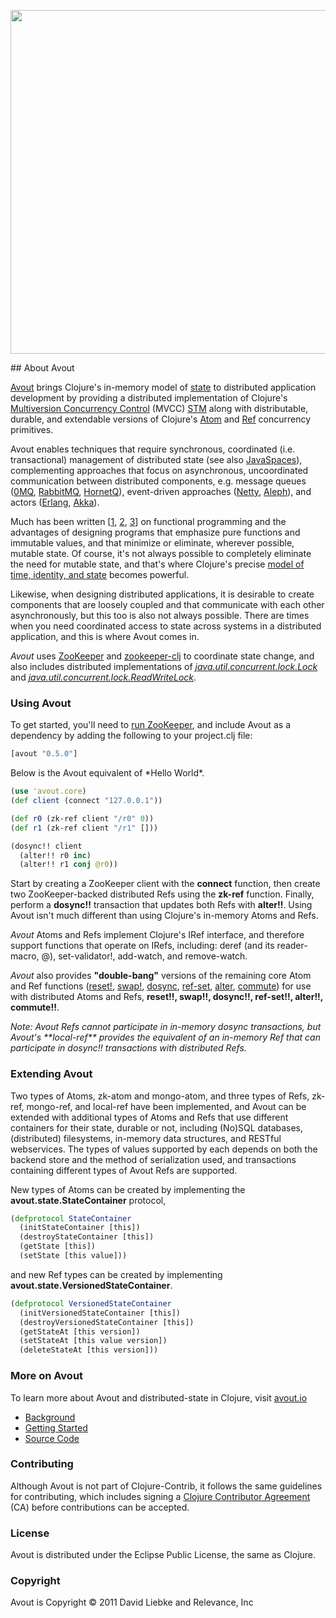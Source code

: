 <a href="http://avout.io"><img width="550" src="http://avout.io/images/avout-logo.png" /></a>


<a name="about-avout" />
## About Avout

<p><a href="http://avout.io">Avout</a> brings Clojure's in-memory model of <a href="http://clojure.org/state">state</a> to distributed application development by providing a distributed implementation of Clojure's <a href="http://en.wikipedia.org/wiki/Multiversion_concurrency_control">Multiversion Concurrency Control</a> (MVCC) <a href="http://en.wikipedia.org/wiki/Software_transactional_memory">STM</a> along with distributable, durable, and extendable versions of Clojure's <a href="http://clojure.org/atoms">Atom</a> and <a href="http://clojure.org/refs">Ref</a> concurrency primitives.</p>

<p>Avout enables techniques that require synchronous, coordinated (i.e. transactional) management of distributed state (see also <a href="http://java.sun.com/developer/technicalArticles/tools/JavaSpaces/">JavaSpaces</a>), complementing approaches that focus on asynchronous, uncoordinated communication between distributed components, e.g. message queues (<a href="http://www.zeromq.org/">0MQ</a>, <a href="http://www.rabbitmq.com/">RabbitMQ</a>, <a href="http://www.jboss.org/hornetq">HornetQ</a>), event-driven approaches (<a href="http://www.jboss.org/netty">Netty</a>, <a href="https://github.com/ztellman/aleph">Aleph</a>), and actors (<a href="http://www.erlang.org/">Erlang</a>, <a href="http://akka.io">Akka</a>).</p>

<p>Much has been written [<a href="#references">1</a>, <a href="#references">2</a>, <a href="#references">3</a>] on functional programming and the advantages of designing programs that emphasize pure functions and immutable values, and that minimize or eliminate, wherever possible, mutable state. Of course, it's not always possible to completely eliminate the need for mutable state, and that's where Clojure's precise <a href="http://clojure.org/state">model of time, identity, and state</a> becomes powerful.</p>

<p>Likewise, when designing distributed applications, it is desirable to create components that are loosely coupled and that communicate with each other asynchronously, but this too is also not always possible. There are times when you need coordinated access to state across systems in a distributed application, and this is where Avout comes in.</p>

<p><em>Avout</em> uses <a href="http://zookeeper.apache.org">ZooKeeper</a> and <a href="https://github.com/liebke/zookeeper-clj">zookeeper-clj</a> to coordinate state change, and also includes distributed implementations of <a href="http://download.oracle.com/javase/1,5,0/docs/api/java/util/concurrent/locks/Lock.html"><em>java.util.concurrent.lock.Lock</em></a> and <a href="http://download.oracle.com/javase/1,5,0/docs/api/java/util/concurrent/locks/ReadWriteLock.html"><em>java.util.concurrent.lock.ReadWriteLock</em></a>.</p>

<h3>Using Avout</h3>

<p>To get started, you'll need to <a href="http://avout.io/index.html#running-zookeeper">run ZooKeeper</a>, and include Avout as a dependency by adding the following to your project.clj file:</p>

```clojure
[avout "0.5.0"]
```

<p>Below is the Avout equivalent of *Hello World*.</p>

```clojure
(use 'avout.core)
(def client (connect "127.0.0.1"))

(def r0 (zk-ref client "/r0" 0))
(def r1 (zk-ref client "/r1" []))

(dosync!! client
  (alter!! r0 inc)
  (alter!! r1 conj @r0))
```

<p>Start by creating a ZooKeeper client with the <strong>connect</strong> function, then create two ZooKeeper-backed distributed Refs using the <strong>zk-ref</strong> function. Finally, perform a <strong>dosync!!</strong> transaction that updates both Refs with <strong>alter!!</strong>. Using Avout isn't much different than using Clojure's in-memory Atoms and Refs.</p>

<p><em>Avout</em> Atoms and Refs implement Clojure's IRef interface, and therefore support functions that operate on IRefs, including: deref (and its reader-macro, @), set-validator!, add-watch, and remove-watch.</p>

<p><em>Avout</em> also provides <strong>"double-bang"</strong> versions of the remaining core Atom and Ref functions (<a href="http://clojuredocs.org/clojure_core/clojure.core/reset!">reset!</a>, <a href="http://clojuredocs.org/clojure_core/clojure.core/swap!">swap!</a>, <a href="http://clojuredocs.org/clojure_core/clojure.core/dosync">dosync</a>, <a href="http://clojuredocs.org/clojure_core/clojure.core/ref-set">ref-set</a>, <a href="http://clojuredocs.org/clojure_core/clojure.core/alter">alter</a>, <a href="http://clojuredocs.org/clojure_core/clojure.core/commute">commute</a>) for use with distributed Atoms and Refs, <strong>reset!!, swap!!, dosync!!, ref-set!!, alter!!, commute!!</strong>.</p>

<p><em>Note: Avout Refs cannot participate in in-memory dosync transactions, but Avout's **local-ref** provides the equivalent of an in-memory Ref that can participate in dosync!! transactions with distributed Refs.</em></p>

<h3>Extending Avout</h3>

<p>Two types of Atoms, zk-atom and mongo-atom, and three types of Refs, zk-ref, mongo-ref, and local-ref have been implemented, and Avout can be extended with additional types of Atoms and Refs that use different containers for their state, durable or not, including (No)SQL databases, (distributed) filesystems, in-memory data structures, and RESTful webservices. The types of values supported by each depends on both the backend store and the method of serialization used, and transactions containing different types of Avout Refs are supported.</p>

<p>New types of Atoms can be created by implementing the <strong>avout.state.StateContainer</strong> protocol,</p>

```clojure
(defprotocol StateContainer
  (initStateContainer [this])
  (destroyStateContainer [this])
  (getState [this])
  (setState [this value]))
```

<p>and new Ref types can be created by implementing <strong>avout.state.VersionedStateContainer</strong>.</p>

```clojure
(defprotocol VersionedStateContainer
  (initVersionedStateContainer [this])
  (destroyVersionedStateContainer [this])
  (getStateAt [this version])
  (setStateAt [this value version])
  (deleteStateAt [this version]))
```

<h3>More on Avout</h3>
<p>To learn more about Avout and distributed-state in Clojure, visit <a href="http://avout.io">avout.io</a></p>
<ul>
<li><a href="http://avout.io/#background">Background</a></li>
<li><a href="http://avout.io/#tutorial">Getting Started</a></li>
<li><a href="http://github.com/liebke/avout">Source Code</a></li>
</ul>

<a name="contributing" />
<h3>Contributing</h3>

Although Avout is not part of Clojure-Contrib, it follows the same guidelines for contributing, which includes signing a <a href="http://clojure.org/contributing">Clojure Contributor Agreement</a> (CA) before contributions can be accepted.


<h3>License</h3>

Avout is distributed under the Eclipse Public License, the same as Clojure.

<h3>Copyright</h3>

Avout is Copyright © 2011 David Liebke and Relevance, Inc


